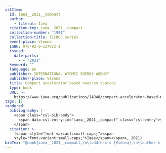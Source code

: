 ```yaml
---
cslItem:
  id: iaea__2021__compact
  author:
    - literal: Iaea
  citation-key: iaea__2021__compact
  collection-number: "1981"
  collection-title: TECDOC series
  event-place: Vienna
  ISBN: 978-92-0-127022-1
  issued:
    date-parts:
      - - "2021"
  keyword: ""
  language: en
  publisher: INTERNATIONAL ATOMIC ENERGY AGENCY
  publisher-place: Vienna
  title: Compact accelerator based neutron sources
  type: book
  URL: >-
    https://www.iaea.org/publications/14948/compact-accelerator-based-neutron-sources
tags: []
rendered:
  bibliography: |-
    <span class="csl-bib-body">
      <span data-csl-entry-id="iaea__2021__compact" class="csl-entry"><span class='author-bib'>Iaea</span>. <span class='date-bib'>(2021)</span>. <span class='title'><i><b><span style="font-style:normal;">Compact accelerator based neutron sources</span></b></i></span>. INTERNATIONAL ATOMIC ENERGY AGENCY. <span class='URL'><a href='https://www.iaea.org/publications/14948/compact-accelerator-based-neutron-sources'>LINK</a></span></span>
    </span>
  citation: >-
    (<span style="font-variant:small-caps;"><span
    style="font-variant:small-caps;">Iaea</span></span>, 2021)
bibTex: "@book{iaea__2021__compact,\n\taddress = {Vienna},\n\tauthor = {{Iaea}},\n\tnumber = {1981},\n\tseries = {TECDOC series},\n\tyear = {2021},\n\tpublisher = {INTERNATIONAL ATOMIC ENERGY AGENCY},\n\ttitle = {Compact accelerator based neutron sources},\n}\n\n"
---
```

